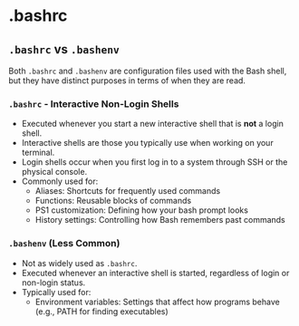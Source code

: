 # .bashrc

## `.bashrc` vs `.bashenv`
Both `.bashrc` and `.bashenv` are configuration files used with the Bash shell, but they have distinct purposes in terms of when they are read.

### `.bashrc` - Interactive Non-Login Shells
- Executed whenever you start a new interactive shell that is **not** a login shell. 
- Interactive shells are those you typically use when working on your terminal.
- Login shells occur when you first log in to a system through SSH or the physical console.
- Commonly used for:
    - Aliases: Shortcuts for frequently used commands
    - Functions: Reusable blocks of commands
    - PS1 customization: Defining how your bash prompt looks
    - History settings: Controlling how Bash remembers past commands

### `.bashenv` (Less Common)
- Not as widely used as `.bashrc`.
- Executed whenever an interactive shell is started, regardless of login or non-login status. 
- Typically used for:
    - Environment variables: Settings that affect how programs behave (e.g., PATH for finding executables)
